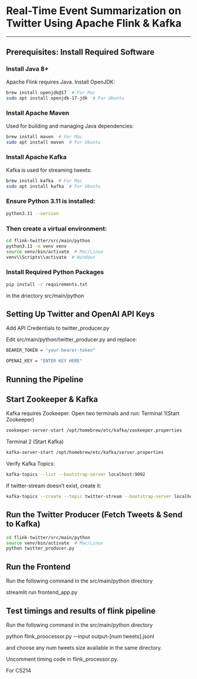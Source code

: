 # Real-Time Event Summarization on Twitter Using Apache Flink & Kafka



---

##  Prerequisites: Install Required Software

### Install Java 8+
Apache Flink requires Java. Install OpenJDK:
```sh
brew install openjdk@17  # For Mac
sudo apt install openjdk-17-jdk  # For Ubuntu
```
### Install Apache Maven
Used for building and managing Java dependencies:
```sh
brew install maven  # For Mac
sudo apt install maven  # For Ubuntu
```

### Install Apache Kafka
Kafka is used for streaming tweets:
```sh
brew install kafka  # For Mac
sudo apt install kafka  # For Ubuntu
```

### Ensure Python 3.11 is installed:
```sh
python3.11 --version
```

### Then create a virtual environment:
```sh
cd flink-twitter/src/main/python
python3.11 -m venv venv
source venv/bin/activate  # Mac/Linux
venv\\Scripts\\activate  # Windows
```

### Install Required Python Packages
```sh
pip install -r requirements.txt
```

in the driectory src/main/python


## Setting Up Twitter and OpenAI API Keys
Add API Credentials to twitter_producer.py

Edit src/main/python/twitter_producer.py and replace:
```sh
BEARER_TOKEN = "your-bearer-token"
```
```sh
OPENAI_KEY = "ENTER KEY HERE"
```

## Running the Pipeline
## Start Zookeeper & Kafka
Kafka requires Zookeeper. Open two terminals and run:
Terminal 1(Start Zookeeper)
```sh
zookeeper-server-start /opt/homebrew/etc/kafka/zookeeper.properties
```
Terminal 2 (Start Kafka)
```sh
kafka-server-start /opt/homebrew/etc/kafka/server.properties
```

Verify Kafka Topics:
```sh
kafka-topics --list --bootstrap-server localhost:9092
```
If twitter-stream doesn’t exist, create it:
```sh
kafka-topics --create --topic twitter-stream --bootstrap-server localhost:9092 --partitions 1 --replication-factor 1
```

## Run the Twitter Producer (Fetch Tweets & Send to Kafka)
```sh
cd flink-twitter/src/main/python
source venv/bin/activate  # Mac/Linux
python twitter_producer.py
```

## Run the Frontend
Run the following command in the src/main/python directory 

streamlit run frontend_app.py

## Test timings and results of flink pipeline
Run the following command in the src/main/python directory 

python flink_proocessor.py --input output-[num tweets].jsonl

and choose any num tweets size available in the same directory. 

Uncomment timing code in flink_processor.py.



For CS214
 
